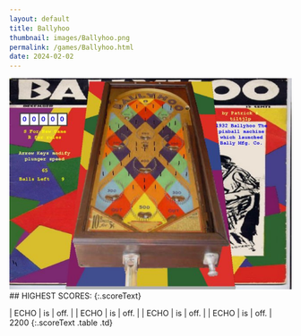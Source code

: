 ```yaml
---
layout: default
title: Ballyhoo
thumbnail: images/Ballyhoo.png
permalink: /games/Ballyhoo.html
date: 2024-02-02
---
```


<img src="../images/Ballyhoo.png" class="gameThumbnail img-fluid mx-auto align-middle">
## HIGHEST SCORES:
{:.scoreText}

| ECHO | is | off. | 
| ECHO | is | off. | 
| ECHO | is | off. | 
| ECHO | is | off. | 
2200 
{:.scoreText .table .td}
